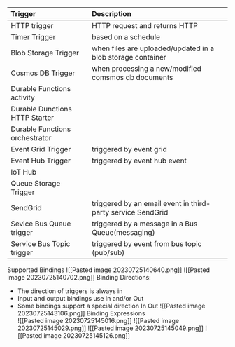 |Trigger|Description|
|:-------|:------------|
|HTTP trigger|HTTP request and returns HTTP|
|Timer Trigger|based on a schedule|
|Blob Storage Trigger|when files are uploaded/updated in a blob storage container|
|Cosmos DB Trigger|when processing a new/modified comsmos db documents|
|Durable Functions activity||
|Durable Dunctions HTTP Starter||
|Durable Functions orchestrator||
|Event Grid Trigger|triggered by event grid|
|Event Hub Trigger|triggered by event hub event|
|IoT Hub||
|Queue Storage Trigger||
|SendGrid|triggered by an email event in third-party service SendGrid|
|Sevice Bus Queue trigger|triggered by a message in a Bus Queue(messaging)|
|Service Bus Topic trigger|triggered by event from bus topic (pub/sub)|

Supported Bindings
![[Pasted image 20230725140640.png]]
![[Pasted image 20230725140702.png]]
Binding Directions:
- The direction of triggers is always in
- Input and output bindings use In and/or Out
- Some bindings support a special direction In Out
![[Pasted image 20230725143106.png]]
Binding Expressions\
![[Pasted image 20230725145016.png]]
![[Pasted image 20230725145029.png]]
![[Pasted image 20230725145049.png]]
![[Pasted image 20230725145126.png]]
